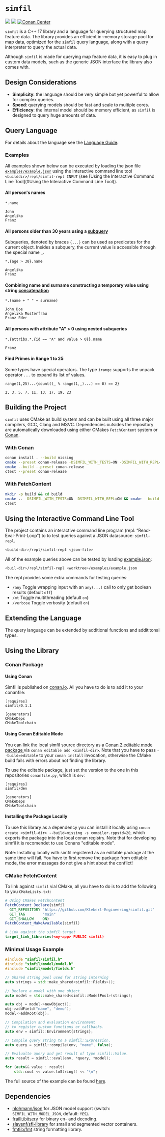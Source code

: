 # `simfil`

[![](https://img.shields.io/badge/Coverage-HTML-orange)](https://htmlpreview.github.io/?https://gist.githubusercontent.com/johannes-wolf/61e57af50757b03e0c7cd119ec2d2f4b/raw/ed28c457ebc09ce8ddddc9cec6668e130d59b64c/coverage.html)
[![](https://gist.githubusercontent.com/johannes-wolf/61e57af50757b03e0c7cd119ec2d2f4b/raw/0ae49c7509dea18b4c110b8bf416f2715a214933/badge.svg)](https://github.com/Klebert-Engineering/simfil)
[![Conan Center](https://img.shields.io/conan/v/simfil)](https://conan.io/center/recipes/simfil)

`simfil` is a C++ 17 library and a language for querying structured map feature data. The library provides an efficient in-memory storage pool for map data, optimized for the `simfil` query language, along with a query interpreter to query the actual data.

Although `simfil` is made for querying map feature data, it is easy to plug in custom data models, such as the generic JSON interface the library also comes with.

## Design Considerations

- **Simplicity**: the language should be very simple but yet powerful to allow for complex queries.
- **Speed**: querying models should be fast and scale to multiple cores.
- **Efficiency**: the internal model should be memory efficient, as `simfil` is designed to query huge amounts of data.

## Query Language

For details about the language see the [Language Guide](simfil-language.md).

### Examples

All examples shown below can be executed by loading the json file [`examples/example.json`](examples/example.json) using the interactive command line tool `<builddir>/repl/simfil-repl INPUT` (see [Using the Interactive Command Line Tool](#Using the Interactive Command Line Tool)).

#### All person's names

```
*.name
```
```
John
Angelika
Franz
```

#### All persons older than 30 years using a [subquery](simfil-language.md#sub-queries)
Subqueries, denoted by braces `{...}` can be used as predicates for the current object. Insides a subquery, the current value is accessible through the special name `_`.
```
*.{age > 30}.name
```
```
Angelika
Franz
```

#### Combining name and surname constructing a temporary value using string [concatenation](simfil-language.md#operators)
```
*.(name + " " + surname)
```
```
John Doe
Angelika Musterfrau
Franz Eder
```

#### All persons with attribute "A" > 0 using nested subqueries
```
*.{attribs.*.{id == "A" and value > 0}}.name
```
```
Franz
```

#### Find Primes in Range 1 to 25
Some types have special operators. The type `irange` supports the unpack operator `...` to expand its list of values.
```
range(1,25)...{count((_ % range(1,_)...) == 0) == 2}
```
```
2, 3, 5, 7, 11, 13, 17, 19, 23
```

## Building the Project
`simfil` uses CMake as build system and can be built using all three major compilers, GCC, Clang and MSVC. Dependencies outsides the repository are automatically downloaded using either CMakes `FetchContent` system or [Conan](https://conan.io).

### With Conan
```sh
conan install . --build missing
cmake --preset conan-release -DSIMFIL_WITH_TESTS=ON -DSIMFIL_WITH_REPL=ON
cmake --build --preset conan-release
ctest --preset conan-release
```

### With FetchContent
```sh
mkdir -p build && cd build
cmake .. -DSIMFIL_WITH_TESTS=ON -DSIMFIL_WITH_REPL=ON && cmake --build .
ctest
```

## Using the Interactive Command Line Tool
The project contains an interactive command line program (repl: “Read-Eval-Print-Loop”) to to test queries against a JSON datasource: `simfil-repl`.

```sh
<build-dir>/repl/simfil-repl <json-file>
```

All of the example queries above can be tested by loading [example.json](examples/example.json):
```sh
<buil-dir>/repl/simfil-repl <worktree>/examples/example.json
```

The repl provides some extra commands for testing queries:
- `/any` Toggle wrapping input with an `any(...)` call to only get boolean results (default `off`)
- `/mt` Toggle multithreading (default `on`)
- `/verbose` Toggle verbosity (default `on`)

## Extending the Language
The query language can be extended by additional functions and addititonal types.

## Using the Library
### Conan Package
#### Using Conan
Simfil is published on [conan.io](https://conan.io/center/recipes/simfil). All you have to do is to add it to your
conanfile:

``` conan
[requires]
simfil/0.1.1

[generators]
CMakeDeps
CMakeToolchain
```

#### Using Conan Editable Mode
You can link the local simfil source directory as a [Conan 2 editable mode package ](https://docs.conan.io/2/tutorial/developing_packages/editable_packages.html) via `conan editable add <simfil-dir>`. Note that you have to pass
`--build=editable` to your `conan install` invocation, otherwise the CMake build fails with errors about not finding the library.

To use the editable package, just set the version to the one in this
repositories `conanfile.py`, which is `dev`:

```conan
[requires]
simfil/dev

[generators]
CMakeDeps
CMakeToolchain
```

#### Installing the Package Locally
To use this library as a dependency you can install it locally using
`conan create <simfil-dir> --build=missing -s compiler.cppstd=20`, which
exports the package into the local conan registry. Note that for developing simfil it is recomendet to use Conans "editable mode".

Note: Installing locally with simfil registered as an editable package at the same time will fail. You have to first remove the
package from editable mode, the error messages do not give a hint about the conflict!

### CMake FetchContent
To link against `simfil` vial CMake, all you have to do is to add the following to you `CMakeLists.txt`:
```cmake
# Using CMakes FetchContent
FetchContent_Declare(simfil
  GIT_REPOSITORY "https://github.com/Klebert-Engineering/simfil.git"
  GIT_TAG        "main"
  GIT_SHALLOW    ON)
FetchContent_MakeAvailable(simfil)

# Link against the simfil target
target_link_libraries(<my-app> PUBLIC simfil)
```

### Minimal Usage Example
```c++
#include "simfil/simfil.h"
#include "simfil/model/model.h"
#include "simfil/model/fields.h"

// Shared string pool used for string interning
auto strings = std::make_shared<simfil::Fields>();

// Declare a model with one object
auto model = std::make_shared<simfil::ModelPool>(strings);

auto obj = model->newObject();
obj->addField("name", "demo");
model->addRoot(obj);

// Compilation and evaluation environment
// to register custom functions or callbacks.
auto env = simfil::Environment{strings};

// Compile query string to a simfil::Expression.
auto query = simfil::compile(env, "name", false);

// Evalualte query and get result of type simfil::Value.
auto result = simfil::eval(env, *query, *model);

for (auto&& value : result)
    std::cout << value.toString() << "\n";
```

The full source of the example can be found [here](./examples/minimal/main.cpp).

## Dependencies
- [nlohmann/json](https://github.com/nlohmann/json) for JSON model support (switch: `SIMFIL_WITH_MODEL_JSON`, default: `YES`).
- [fraillt/bitsery](https://github.com/fraillt/bitsery) for binary en- and decoding.
- [slavenf/sfl-library](https://github.com/slavenf/sfl-library.git) for small and segmented vector containers.
- [fmtlib/fmt](https://github.com/fmtlib/fmt) string formatting library.
